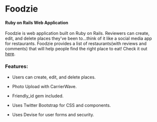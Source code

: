 # Foodzie

#### Ruby on Rails Web Application

Foodzie is web application built on Ruby on Rails. Reviewers can create, edit, and delete places they've been to...think of it like a social media app for restaurants. Foodzie provides a list of restaurants(with reviews and comments) that will help people find the right place to eat! Check it out [here](https://foodzie.herokuapp.com/).

### Features: 

* Users can create, edit, and delete places.

* Photo Upload with CarrierWave.

* Friendly_id gem included.

* Uses Twitter Bootstrap for CSS and components.

* Uses Devise for user forms and security.
